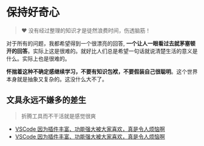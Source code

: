 # 保持好奇心

> ❤️ 没有经过整理的知识才是徒然浪费时间，伤透脑筋！

对于所有的问题，我都希望得到一个很漂亮的回答, **一个让人一眼看过去就茅塞顿开的回答**。实际上这是很难的。就好比人们总是希望一句话就说清楚生活的意义是什么。实际上也是很难的。

**怀揣着这种不确定感继续学习，不要有知识包袱，不要假装自己很聪明**。这个世界本身就是抽象又复杂的。这没什么大不了。

## 文具永远不嫌多的差生

> 折腾工具而不干活就是感觉很爽

- [VSCode 因为插件丰富、功能强大被大家喜欢，真是令人烦恼啊](https://chuenwei0129.github.io/blog/vscode/The%20powerful%20VSCode)
- [VSCode 因为插件丰富、功能强大被大家喜欢，真是令人烦恼啊](./vscode/The%20powerful%20VSCode.md)
